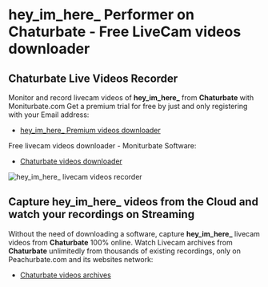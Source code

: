 # hey_im_here_ Performer on Chaturbate - Free LiveCam videos downloader

## Chaturbate Live Videos Recorder

Monitor and record livecam videos of **hey_im_here_** from **Chaturbate** with Moniturbate.com
Get a premium trial for free by just and only registering with your Email address:
* [hey_im_here_ Premium videos downloader](https://moniturbate.com/request-demo-licence-key.html)

Free livecam videos downloader - Moniturbate Software:
* [Chaturbate videos downloader](https://moniturbate.com/moniturbate-download-software.html)

![hey_im_here_ livecam videos recorder](https://peachurnet.com/templates/moniturbate-software.png)


## Capture hey_im_here_ videos from the Cloud and watch your recordings on Streaming

Without the need of downloading a software, capture **hey_im_here_** livecam videos from **Chaturbate** 100% online.
Watch Livecam archives from **Chaturbate** unlimitedly from thousands of existing recordings, only on Peachurbate.com and its websites network:
* [Chaturbate videos archives](https://peachurnet.com/)